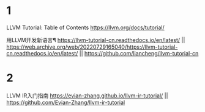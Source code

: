 
# 1

LLVM Tutorial: Table of Contents https://llvm.org/docs/tutorial/

用LLVM开发新语言¶ https://llvm-tutorial-cn.readthedocs.io/en/latest/ || https://web.archive.org/web/20220729165040/https://llvm-tutorial-cn.readthedocs.io/en/latest/ || https://github.com/liancheng/llvm-tutorial-cn

# 2

LLVM IR入门指南 https://evian-zhang.github.io/llvm-ir-tutorial/ || https://github.com/Evian-Zhang/llvm-ir-tutorial
